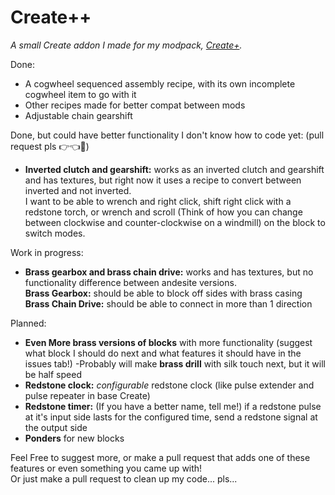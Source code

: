 # Create++
_A small Create addon I made for my modpack, [Create+](https://www.curseforge.com/minecraft/modpacks/create-mod-plus)._

Done:

- A cogwheel sequenced assembly recipe, with its own incomplete cogwheel item to go with it
- Other recipes made for better compat between mods
- Adjustable chain gearshift

Done, but could have better functionality I don't know how to code yet: (pull request pls 👉👈🥺)
- **Inverted clutch and gearshift:** works as an inverted clutch and gearshift and has textures, but right now it uses a recipe to convert between inverted and not inverted.  
I want to be able to wrench and right click, shift right click with a redstone torch, or wrench and scroll (Think of how you can change between clockwise and counter-clockwise on a windmill) on the block to switch modes.

Work in progress:

- **Brass gearbox and brass chain drive:** works and has textures, but no functionality difference between andesite versions.  
  **Brass Gearbox:** should be able to block off sides with brass casing  
  **Brass Chain Drive:** should be able to connect in more than 1 direction

Planned:

- **Even More brass versions of blocks** with more functionality (suggest what block I should do next and what features it should have in the issues tab!)
-Probably will make **brass drill** with silk touch next, but it will be half speed
- **Redstone clock:** _configurable_ redstone clock (like pulse extender and pulse repeater in base Create)
- **Redstone timer:** (If you have a better name, tell me!) if a redstone pulse at it's input side lasts for the configured time, send a redstone signal at the output side
- **Ponders** for new blocks

Feel Free to suggest more, or make a pull request that adds one of these features or even something you came up with!  
Or just make a pull request to clean up my code... pls...
